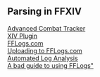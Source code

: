 ## Parsing in FFXIV

[Advanced Combat Tracker](http://advancedcombattracker.com/) \
[XIV Plugin]() \
[FFLogs.com](https://www.fflogs.com/) \
[Uploading to FFLogs.com](https://www.fflogs.com/help/start) \
[Automated Log Analysis](https://xivanalysis.com/) \
[A bad guide to using FFLogs"](https://docs.google.com/document/d/1JsQS6MZ7cdmeBJdNQPGSJbBMbPO-x-5o5tgqpdzL7Rc/edit#) 
